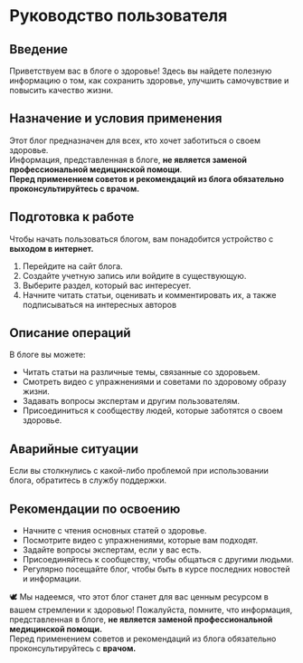 # Руководство пользователя  
## Введение
Приветствуем вас в блоге о здоровье! Здесь вы найдете полезную информацию о том, как сохранить здоровье, улучшить самочувствие и повысить качество жизни.
## Назначение и условия применения
Этот блог предназначен для всех, кто хочет заботиться о своем здоровье.  
Информация, представленная в блоге, **не является заменой профессиональной медицинской помощи**.  
**Перед применением советов и рекомендаций из блога обязательно проконсультируйтесь с врачом.**
## Подготовка к работе
Чтобы начать пользоваться блогом, вам понадобится устройство с **выходом в интернет.**
1. Перейдите на сайт блога.
2. Создайте учетную запись или войдите в существующую.
3. Выберите раздел, который вас интересует.
4. Начните читать статьи, оценивать и комментировать их, а также подписываться на интересных авторов
## Описание операций    
В блоге вы можете:  
- Читать статьи на различные темы, связанные со здоровьем.  
- Смотреть видео с упражнениями и советами по здоровому образу жизни.  
- Задавать вопросы экспертам и другим пользователям.  
- Присоединиться к сообществу людей, которые заботятся о своем здоровье.
## Аварийные ситуации
Если вы столкнулись с какой-либо проблемой при использовании блога, обратитесь в службу поддержки.  
## Рекомендации по освоению  
- Начните с чтения основных статей о здоровье.  
- Посмотрите видео с упражнениями, которые вам подходят.  
- Задайте вопросы экспертам, если у вас есть.  
- Присоединяйтесь к сообществу, чтобы общаться с другими людьми.  
- Регулярно посещайте блог, чтобы быть в курсе последних новостей и информации.
  
🕊️ Мы надеемся, что этот блог станет для вас ценным ресурсом в вашем стремлении к здоровью!
Пожалуйста, помните, что информация, представленная в блоге, **не является заменой профессиональной медицинской помощи.**  
Перед применением советов и рекомендаций из блога обязательно проконсультируйтесь с **врачом.**  
